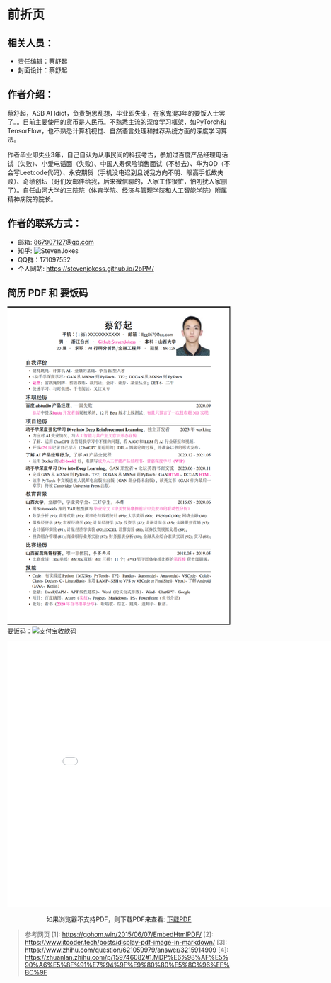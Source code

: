

<!--
 * @version:
 * @Author:  StevenJokess（蔡舒起） https://github.com/StevenJokess
 * @Date: 2023-06-02 22:02:24
 * @LastEditors:  StevenJokess（蔡舒起） https://github.com/StevenJokess
 * @LastEditTime: 2024-07-22 00:44:38
 * @Description:
 * @Help me: make friends by a867907127@gmail.com and help me get some “foreign” things or service I need in life; 如有帮助，请资助，失业3年了。![支付宝收款码](https://github.com/StevenJokess/d2rl/blob/master/img/%E6%94%B6.jpg)
 * @TODO::
 * @Reference:
-->

# 前折页

## 相关人员：

- 责任编辑：蔡舒起
- 封面设计：蔡舒起


## 作者介绍：

蔡舒起，ASB AI Idiot，负责胡思乱想，毕业即失业，在家鬼混3年的要饭人士罢了。。目前主要使用的货币是人民币。不熟悉主流的深度学习框架，如PyTorch和TensorFlow，也不熟悉计算机视觉、自然语言处理和推荐系统方面的深度学习算法。

作者毕业即失业3年，自己自认为从事民间的科技考古，参加过百度产品经理电话试（失败）、小爱电话面（失败）、中国人寿保险销售面试（不想去）、华为OD（不会写Leetcode代码）、永安期货（手机没电迟到且说我方向不明、眼高手低故失败）、奇绩创坛（哥们发邮件给我，后来微信聊的，人家工作很忙，怕叨扰人家删了）。自任山河大学的三院院（体育学院、经济与管理学院和人工智能学院）附属精神病院的院长。

## 作者的联系方式：

- 邮箱: 867907127@qq.com
- 知乎: ![StevenJokes](https://www.zhihu.com/people/Steven_Jokes)
- QQ群：171097552
- 个人网站: https://stevenjokess.github.io/2bPM/

## 简历 PDF 和 要饭码

![蔡舒起-简历](../img/蔡舒起-简历.png)
要饭码：![支付宝收款码](../img/收.jpg)

<center>
  <embed src="../img/蔡舒起_简历_no_phone.pdf" type="application/pdf" width="850" height="600">
    <p>如果浏览器不支持PDF，则下载PDF来查看:
      <a href="../img/蔡舒起_简历_no_phone.pdf">下载PDF
      </a>
          </p>
  </embed>
</center>



> 参考网页
> [1]: <https://gohom.win/2015/06/07/EmbedHtmlPDF/>
> [2]: <https://www.itcoder.tech/posts/display-pdf-image-in-markdown/>
> [3]: <https://www.zhihu.com/question/621059979/answer/3215914909>
> [4]: <https://zhuanlan.zhihu.com/p/159746082#1.MDP%E6%98%AF%E5%90%A6%E5%8F%91%E7%94%9F%E9%80%80%E5%8C%96%EF%BC%9F>
